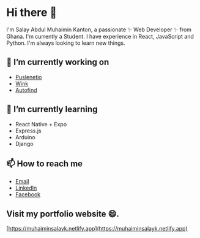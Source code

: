 # Hi there 👋

I'm Salay Abdul Muhaimin Kanton, a passionate ✨ Web Developer ✨ from Ghana. 
I'm currently a Student. 
I have experience in React, JavaScript and Python.
I'm always looking to learn new things.

## 🔭 I’m currently working on

- [Puslenetio](https://github.com/heli-toon/pulsenetio/)
- [Wink](https://sendmeweb.netlify.app/)
- [Autofind](https://github.com/heli-toon/autofind/)

## 🌱 I’m currently learning

- React Native + Expo
- Express.js
- Arduino
- Django

## 📫 How to reach me

- [Email](abdulkanton2005@gmail.com)
- [LinkedIn](https://www.linkedin.com/in/muhaimin-salay-a653b6299/)
- [Facebook](https://facebook.com/muhaiminsalay)

## Visit my portfolio website 😄.
[https://muhaiminsalayk.netlify.app](https://muhaiminsalayk.netlify.app)

<!---

## 💬 Ask me about

- [Your Skills]
- [Your Interests]

## 😄 Pronouns

- [Your Pronouns]
## ⚡ Fun fact

- [Your Fun Fact]
--->
